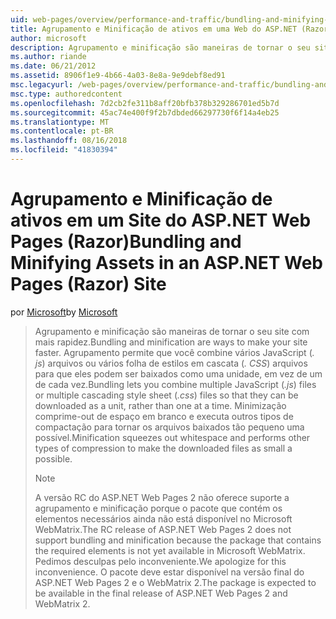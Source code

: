```yaml
---
uid: web-pages/overview/performance-and-traffic/bundling-and-minifying-assets-in-an-aspnet-web-pages-razor-site
title: Agrupamento e Minificação de ativos em uma Web do ASP.NET (Razor) sites de páginas | Microsoft Docs
author: microsoft
description: Agrupamento e minificação são maneiras de tornar o seu site com mais rapidez. Agrupamento permite que você combine vários arquivos JavaScript (. js) ou vários folha estilos em cascata (...
ms.author: riande
ms.date: 06/21/2012
ms.assetid: 8906f1e9-4b66-4a03-8e8a-9e9debf8ed91
msc.legacyurl: /web-pages/overview/performance-and-traffic/bundling-and-minifying-assets-in-an-aspnet-web-pages-razor-site
msc.type: authoredcontent
ms.openlocfilehash: 7d2cb2fe311b8aff20bfb378b329286701ed5b7d
ms.sourcegitcommit: 45ac74e400f9f2b7dbded66297730f6f14a4eb25
ms.translationtype: MT
ms.contentlocale: pt-BR
ms.lasthandoff: 08/16/2018
ms.locfileid: "41830394"
---
```

<a name="bundling-and-minifying-assets-in-an-aspnet-web-pages-razor-site"></a><span data-ttu-id="0e442-104">Agrupamento e Minificação de ativos em um Site do ASP.NET Web Pages (Razor)</span><span class="sxs-lookup"><span data-stu-id="0e442-104">Bundling and Minifying Assets in an ASP.NET Web Pages (Razor) Site</span></span>
====================
<span data-ttu-id="0e442-105">por [Microsoft](https://github.com/microsoft)</span><span class="sxs-lookup"><span data-stu-id="0e442-105">by [Microsoft](https://github.com/microsoft)</span></span>

> <span data-ttu-id="0e442-106">Agrupamento e minificação são maneiras de tornar o seu site com mais rapidez.</span><span class="sxs-lookup"><span data-stu-id="0e442-106">Bundling and minification are ways to make your site faster.</span></span> <span data-ttu-id="0e442-107">Agrupamento permite que você combine vários JavaScript (*. js*) arquivos ou vários folha de estilos em cascata (*. CSS*) arquivos para que eles podem ser baixados como uma unidade, em vez de um de cada vez.</span><span class="sxs-lookup"><span data-stu-id="0e442-107">Bundling lets you combine multiple JavaScript (*.js*) files or multiple cascading style sheet (*.css*) files so that they can be downloaded as a unit, rather than one at a time.</span></span> <span data-ttu-id="0e442-108">Minimização comprime-out de espaço em branco e executa outros tipos de compactação para tornar os arquivos baixados tão pequeno uma possível.</span><span class="sxs-lookup"><span data-stu-id="0e442-108">Minification squeezes out whitespace and performs other types of compression to make the downloaded files as small a possible.</span></span>
> 
> > [!NOTE]
> > <span data-ttu-id="0e442-109">A versão RC do ASP.NET Web Pages 2 não oferece suporte a agrupamento e minificação porque o pacote que contém os elementos necessários ainda não está disponível no Microsoft WebMatrix.</span><span class="sxs-lookup"><span data-stu-id="0e442-109">The RC release of ASP.NET Web Pages 2 does not support bundling and minification because the package that contains the required elements is not yet available in Microsoft WebMatrix.</span></span> <span data-ttu-id="0e442-110">Pedimos desculpas pelo inconveniente.</span><span class="sxs-lookup"><span data-stu-id="0e442-110">We apologize for this inconvenience.</span></span> <span data-ttu-id="0e442-111">O pacote deve estar disponível na versão final do ASP.NET Web Pages 2 e o WebMatrix 2.</span><span class="sxs-lookup"><span data-stu-id="0e442-111">The package is expected to be available in the final release of ASP.NET Web Pages 2 and WebMatrix 2.</span></span>
